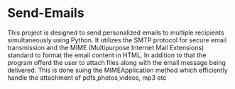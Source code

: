 
# Send-Emails
This project is designed to send personalized emails to multiple recipients simultaneously using Python. It utilizes the SMTP protocol for secure email transmission and the MIME (Multipurpose Internet Mail Extensions)  standard to format the email content in HTML.
In addition to that the program offerd the user to attach files along with the email message being delivered. This is done suing the MIMEApplication method which efficiently handle the attachment of pdfs,photos,videos, mp3 etc 
